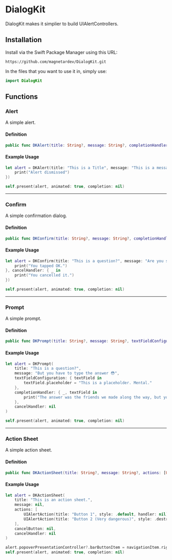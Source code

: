 # DialogKit

DialogKit makes it simplier to build UIAlertControllers.

## Installation
Install via the Swift Package Manager using this URL:
```
https://github.com/magnetardev/DialogKit.git
```

In the files that you want to use it in, simply use:
```swift
import DialogKit
```
## Functions

### Alert
A simple alert.

#### Definition

```swift
public func DKAlert(title: String?, message: String?, completionHandler: ((UIAlertAction) -> Void)?) -> UIAlertController
```

#### Example Usage
```swift
let alert = DKAlert(title: "This is a Title", message: "This is a message", completionHandler: { _ in
    print("Alert dismissed")
})

self.present(alert, animated: true, completion: nil)
```
---

### Confirm
A simple confirmation dialog.

#### Definition

```swift
public func DKConfirm(title: String?, message: String?, completionHandler: ((UIAlertAction) -> Void)?, cancelHandler: ((UIAlertAction) -> Void)?) -> UIAlertController
```

#### Example Usage
```swift
let alert = DKConfirm(title: "This is a question?", message: "Are you sure?", completionHandler: { _ in
    print("You tapped OK.")
}, cancelHandler: { _ in
    print("You cancelled it.")
})

self.present(alert, animated: true, completion: nil)
```

---
### Prompt
A simple prompt.

#### Definition

```swift
public func DKPrompt(title: String?, message: String?, textFieldConfiguration: ((UITextField) -> Void)?, completionHandler: ((UIAlertAction, UITextField) -> Void)?, cancelHandler: ((UIAlertAction) -> Void)?) -> UIAlertController
```

#### Example Usage
```swift
let alert = DKPrompt(
    title: "This is a question?", 
    message: "But you have to type the answer 😳", 
    textFieldConfiguration: { textField in
        textField.placeholder = "This is a placeholder. Mental."
    }, 
    completionHandler: { _, textField in
        print("The answer was the friends we made along the way, but you said \(textField.text)")
    }, 
    cancelHandler: nil
)

self.present(alert, animated: true, completion: nil)
```

---
### Action Sheet
A simple action sheet.

#### Definition

```swift
public func DKActionSheet(title: String?, message: String?, actions: [UIAlertAction]?, cancelButton: Bool? = true, cancelHandler: ((UIAlertAction) -> Void)?) -> UIAlertController
```

#### Example Usage
```swift
let alert = DKActionSheet(
    title: "This is an action sheet.",
    message: nil, 
    actions: [
        UIAlertAction(title: "Button 1", style: .default, handler: nil), 
        UIAlertAction(title: "Button 2 (Very dangerous)", style: .destructive, handler: nil)
    ],
    cancelButton: nil,
    cancelHandler: nil
)

alert.popoverPresentationController?.barButtonItem = navigationItem.rightBarButtonItem
self.present(alert, animated: true, completion: nil)
```
